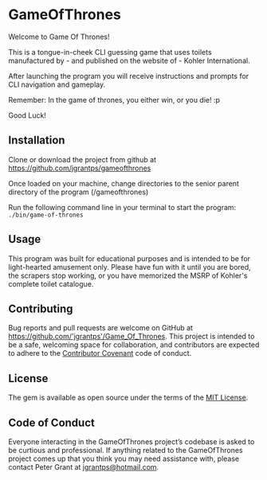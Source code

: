 # GameOfThrones

Welcome to Game Of Thrones!  

This is a tongue-in-cheek CLI guessing game that uses toilets manufactured by - and published on the
website of - Kohler International.

After launching the program you will receive instructions and prompts for CLI navigation and gameplay.

Remember: In the game of thrones, you either win, or you die! :p

Good Luck!

## Installation

Clone or download the project from github at https://github.com/jgrantps/gameofthrones

Once loaded on your machine, change directories to the senior parent directory of the program (/gameofthrones)

Run the following command line in your terminal to start the program: `./bin/game-of-thrones`

## Usage

This program was built for educational purposes and is intended to be for light-hearted amusement only.  Please have fun with it until you are bored, the scrapers stop working, or you have memorized the MSRP of Kohler's complete toilet catalogue.

## Contributing

Bug reports and pull requests are welcome on GitHub at https://github.com/'jgrantps'/Game_Of_Thrones. This project is intended to be a safe, welcoming space for collaboration, and contributors are expected to adhere to the [Contributor Covenant](http://contributor-covenant.org) code of conduct.

## License

The gem is available as open source under the terms of the [MIT License](https://opensource.org/licenses/MIT).

## Code of Conduct

Everyone interacting in the GameOfThrones project’s codebase is asked to be curtious and professional.  If anything related to the GameOfThrones project comes up that you think you may need assistance with, please contact Peter Grant at jgrantps@hotmail.com.
